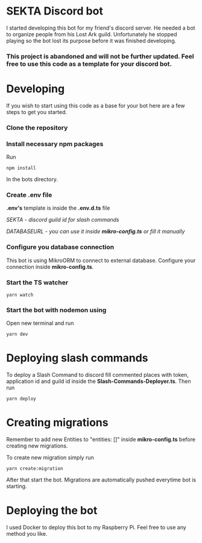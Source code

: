 # SEKTA Discord bot
I started developing this bot for my friend's discord server. He needed a bot to organize people from his Lost Ark guild. Unfortunately he stopped playing so the bot lost its purpose before it was finished developing.

### This project is abandoned and will not be further updated. Feel free to use this code as a template for your discord bot.


# Developing
If you wish to start using this code as a base for your bot here are a few steps to get you started.

### Clone the repository
### Install necessary npm packages
Run
```
npm install
```
In the bots directory.
### Create .env file
**.env's** template is inside the **.env.d.ts** file

*SEKTA - discord guild id for slash commands*

*DATABASEURL - you can use it inside **mikro-config.ts** or fill it manually*

### Configure you database connection
This bot is using MikroORM to connect to external database. Configure your connection inside **mikro-config.ts**.

### Start the TS watcher
```
yarn watch
```
### Start the bot with nodemon using
Open new terminal and run
```
yarn dev
```

# Deploying slash commands
To deploy a Slash Command to discord fill commented places with token, application id and guild id inside the **Slash-Commands-Deployer.ts**. Then run
```
yarn deploy
```
# Creating migrations
Remember to add new Entities to "entities: []" inside **mikro-config.ts** before creating new migrations.

To create new migration simply run 
```
yarn create:migration
```
After that start the bot. Migrations are automatically pushed everytime bot is starting.

# Deploying the bot
I used Docker to deploy this bot to my Raspberry Pi. Feel free to use any method you like.
